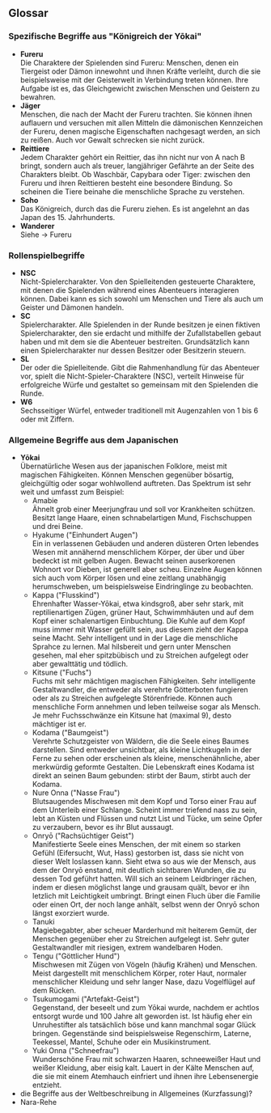 ## Glossar
### Spezifische Begriffe aus "Königreich der Yōkai"
  - **Fureru**  
    Die Charaktere der Spielenden sind Fureru: Menschen, denen ein Tiergeist oder Dämon innewohnt und ihnen Kräfte verleiht, durch die sie beispielsweise mit der Geisterwelt in Verbindung treten können. Ihre Aufgabe ist es, das Gleichgewicht zwischen Menschen und Geistern zu bewahren.
 - **Jäger**  
    Menschen, die nach der Macht der Fureru trachten. Sie können ihnen auflauern und versuchen mit allen Mitteln die dämonischen Kennzeichen der Fureru, denen magische Eigenschaften nachgesagt werden, an sich zu reißen. Auch vor Gewalt schrecken sie nicht zurück.
 - **Reittiere**  
    Jedem Charakter gehört ein Reittier, das ihn nicht nur von A nach B bringt, sondern auch als treuer, langjähriger Gefährte an der Seite des Charakters bleibt. Ob Waschbär, Capybara oder Tiger: zwischen den Fureru und ihren Reittieren besteht eine besondere Bindung. So scheinen die Tiere beinahe die menschliche Sprache zu verstehen.
  - **Soho**  
    Das Königreich, durch das die Fureru ziehen. Es ist angelehnt an das Japan des 15. Jahrhunderts.
  - **Wanderer**  
    Siehe -> Fureru

### Rollenspielbegriffe
  - **NSC**  
    Nicht-Spielercharakter. Von den Spielleitenden gesteuerte Charaktere, mit denen die Spielenden während eines Abenteuers interagieren können. Dabei kann es sich sowohl um Menschen und Tiere als auch um Geister und Dämonen handeln.
  - **SC**  
    Spielercharakter. Alle Spielenden in der Runde besitzen je einen fiktiven Spielercharakter, den sie erdacht und mithilfe der Zufallstabellen gebaut haben und mit dem sie die Abenteuer bestreiten. Grundsätzlich kann einen Spielercharakter nur dessen Besitzer oder Besitzerin steuern.
  - **SL**    
    Der oder die Spielleitende. Gibt die Rahmenhandlung für das Abenteuer vor, spielt die Nicht-Spieler-Charaktere (NSC), verteilt Hinweise für erfolgreiche Würfe und gestaltet so gemeinsam mit den Spielenden die Runde.
  - **W6**  
    Sechsseitiger Würfel, entweder traditionell mit Augenzahlen von 1 bis 6 oder mit Ziffern.
    
### Allgemeine Begriffe aus dem Japanischen
  - **Yōkai**  
    Übernatürliche Wesen aus der japanischen Folklore, meist mit magischen Fähigkeiten. Können Menschen gegenüber bösartig, gleichgültig oder sogar wohlwollend auftreten. Das Spektrum ist sehr weit und umfasst zum Beispiel:
     - Amabie  
       Ähnelt grob einer Meerjungfrau und soll vor Krankheiten schützen. Besitzt lange Haare, einen schnabelartigen Mund, Fischschuppen und drei Beine.  
     - Hyakume ("Einhundert Augen")  
       Ein in verlassenen Gebäuden und anderen düsteren Orten lebendes Wesen mit annähernd menschlichem Körper, der über und über bedeckt ist mit gelben Augen. Bewacht seinen auserkorenen Wohnort vor Dieben, ist generell aber scheu. Einzelne Augen können sich auch vom Körper lösen und eine zeitlang unabhängig herumschweben, um beispielsweise Eindringlinge zu beobachten.
     - Kappa ("Flusskind")  
       Ehrenhafter Wasser-Yōkai, etwa kindsgroß, aber sehr stark, mit reptilienartigen Zügen, grüner Haut, Schwimmhäuten und auf dem Kopf einer schalenartigen Einbuchtung. Die Kuhle auf dem Kopf muss immer mit Wasser gefüllt sein, aus diesem zieht der Kappa seine Macht. Sehr intelligent und in der Lage die menschliche Sprahce zu lernen. Mal hilsbereit und gern unter Menschen gesehen, mal eher spitzbübisch und zu Streichen aufgelegt oder aber gewalttätig und tödlich.
     - Kitsune ("Fuchs")  
       Fuchs mit sehr mächtigen magischen Fähigkeiten. Sehr intelligente Gestaltwandler, die entweder als verehrte Götterboten fungieren oder als zu Streichen aufgelegte Störenfriede. Können auch menschliche Form annehmen und leben teilweise sogar als Mensch. Je mehr Fuchsschwänze ein Kitsune hat (maximal 9), desto mächtiger ist er.
     - Kodama ("Baumgeist")  
       Verehrte Schutzgeister von Wäldern, die die Seele eines Baumes darstellen. Sind entweder unsichtbar, als kleine Lichtkugeln in der Ferne zu sehen oder erscheinen als kleine, menschenähnliche, aber merkwürdig geformte Gestalten. Die Lebenskraft eines Kodama ist direkt an seinen Baum gebunden: stirbt der Baum, stirbt auch der Kodama.  
     - Nure Onna ("Nasse Frau")  
       Blutsaugendes Mischwesen mit dem Kopf und Torso einer Frau auf dem Unterleib einer Schlange. Scheint immer triefend nass zu sein, lebt an Küsten und Flüssen und nutzt List und Tücke, um seine Opfer zu verzaubern, bevor es ihr Blut aussaugt.
     - Onryō ("Rachsüchtiger Geist")  
       Manifestierte Seele eines Menschen, der mit einem so starken Gefühl (Eifersucht, Wut, Hass) gestorben ist, dass sie nicht von dieser Welt loslassen kann. Sieht etwa so aus wie der Mensch, aus dem der Onryō enstand, mit deutlich sichtbaren Wunden, die zu dessen Tod geführt hatten. Will sich an seinem Leidbringer rächen, indem er diesen möglichst lange und grausam quält, bevor er ihn letzlich mit Leichtigkeit umbringt. Bringt einen Fluch über die Familie oder einen Ort, der noch lange anhält, selbst wenn der Onryō schon längst exorziert wurde. 
      - Tanuki  
       Magiebegabter, aber scheuer Marderhund mit heiterem Gemüt, der Menschen gegenüber eher zu Streichen aufgelegt ist. Sehr guter Gestaltwandler mit riesigen, extrem wandelbaren Hoden. 
     - Tengu ("Göttlicher Hund")  
       Mischwesen mit Zügen von Vögeln (häufig Krähen) und Menschen. Meist dargestellt mit menschlichem Körper, roter Haut, normaler menschlicher Kleidung und sehr langer Nase, dazu Vogelflügel auf dem Rücken.
     - Tsukumogami ("Artefakt-Geist")  
       Gegenstand, der beseelt und zum Yōkai wurde, nachdem er achtlos entsorgt wurde und 100 Jahre alt geworden ist. Ist häufig eher ein Unruhestifter als tatsächlich böse und kann manchmal sogar Glück bringen. Gegenstände sind beispielsweise Regenschirm, Laterne, Teekessel, Mantel, Schuhe oder ein Musikinstrument.   
     - Yuki Onna ("Schneefrau")  
       Wunderschöne Frau mit schwarzen Haaren, schneeweißer Haut und weißer Kleidung, aber eisig kalt. Lauert in der Kälte Menschen auf, die sie mit einem Atemhauch einfriert und ihnen ihre Lebensenergie entzieht.
  - die Begriffe aus der Weltbeschreibung in Allgemeines (Kurzfassung)?
  - Nara-Rehe <!-- die vielleicht dann doch eher zu den Erklärungen zu dem spezifischen Abenteuer? -->
